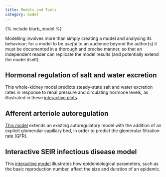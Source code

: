```yaml
---
title: Models and Tools
category: model
---
```

{% include blurb_model %}

Modelling involves more than simply creating a model and analysing its
behaviour; for a model to be *useful* to an audience beyond the author(s) it
must be documented in a thorough and precise manner, so that an independent
reader can replicate the model results (and potentially extend the model
itself).

## Hormonal regulation of salt and water excretion

This whole-kidney model predicts steady-state salt and water excretion rates
in response to renal pressure and circulating hormone levels, as illustrated
in these [interactive plots](./rfc/).

## Afferent arteriole autoregulation

[This model](./aa-autoreg) extends an existing autoregulatory model with the
addition of an explicit glomerular capillary bed, in order to predict the
glomerular filtration rate (GFR).

## Interactive SEIR infectious disease model

This
[interactive model](http://mathmodelling.sph.unimelb.edu.au/~rgm/seir-demo/)
illustrates how epidemiological parameters, such as the basic reproduction
number, affect the size and duration of an epidemic.
